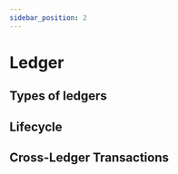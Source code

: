 ```yaml
---
sidebar_position: 2
---
```


# Ledger

## Types of ledgers

## Lifecycle

## Cross-Ledger Transactions
